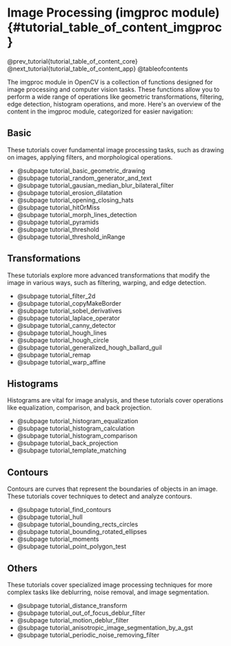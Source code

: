 Image Processing (imgproc module) {#tutorial_table_of_content_imgproc}
=================================

@prev_tutorial{tutorial_table_of_content_core}
@next_tutorial{tutorial_table_of_content_app}
@tableofcontents

The imgproc module in OpenCV is a collection of functions designed for image processing and computer vision tasks.
These functions allow you to perform a wide range of operations like geometric transformations, filtering, edge detection, histogram operations, and more.
Here's an overview of the content in the imgproc module, categorized for easier navigation:

Basic
-----

These tutorials cover fundamental image processing tasks, such as drawing on images, applying filters, and morphological operations.

-   @subpage tutorial_basic_geometric_drawing
-   @subpage tutorial_random_generator_and_text
-   @subpage tutorial_gausian_median_blur_bilateral_filter
-   @subpage tutorial_erosion_dilatation
-   @subpage tutorial_opening_closing_hats
-   @subpage tutorial_hitOrMiss
-   @subpage tutorial_morph_lines_detection
-   @subpage tutorial_pyramids
-   @subpage tutorial_threshold
-   @subpage tutorial_threshold_inRange

Transformations
---------------

These tutorials explore more advanced transformations that modify the image in various ways, such as filtering, warping, and edge detection.

-   @subpage tutorial_filter_2d
-   @subpage tutorial_copyMakeBorder
-   @subpage tutorial_sobel_derivatives
-   @subpage tutorial_laplace_operator
-   @subpage tutorial_canny_detector
-   @subpage tutorial_hough_lines
-   @subpage tutorial_hough_circle
-   @subpage tutorial_generalized_hough_ballard_guil
-   @subpage tutorial_remap
-   @subpage tutorial_warp_affine

Histograms
----------

Histograms are vital for image analysis, and these tutorials cover operations like equalization, comparison, and back projection.

-   @subpage tutorial_histogram_equalization
-   @subpage tutorial_histogram_calculation
-   @subpage tutorial_histogram_comparison
-   @subpage tutorial_back_projection
-   @subpage tutorial_template_matching

Contours
--------

Contours are curves that represent the boundaries of objects in an image. These tutorials cover techniques to detect and analyze contours.

-   @subpage tutorial_find_contours
-   @subpage tutorial_hull
-   @subpage tutorial_bounding_rects_circles
-   @subpage tutorial_bounding_rotated_ellipses
-   @subpage tutorial_moments
-   @subpage tutorial_point_polygon_test

Others
------

These tutorials cover specialized image processing techniques for more complex tasks like deblurring, noise removal, and image segmentation.

-   @subpage tutorial_distance_transform
-   @subpage tutorial_out_of_focus_deblur_filter
-   @subpage tutorial_motion_deblur_filter
-   @subpage tutorial_anisotropic_image_segmentation_by_a_gst
-   @subpage tutorial_periodic_noise_removing_filter
